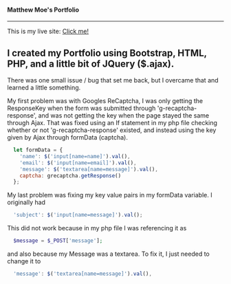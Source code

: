 #### Matthew Moe's Portfolio

---

This is my live site: [Click me!](matthewmoe.com)

I created my Portfolio using Bootstrap, HTML, PHP, and a little bit of JQuery ($.ajax).
---
There was one small issue / bug that set me back, but I overcame that and learned a little something.

My first problem was with Googles ReCaptcha, I was only getting the ResponseKey when the form was submitted through 'g-recaptcha-response', and was not getting the key when the page stayed the same through Ajax. That was fixed using an If statement in my php file checking whether or not 'g-recaptcha-response' existed, and instead using the key given by Ajax through formData (captcha).

```JavaScript
  let formData = {
    'name': $('input[name=name]').val(),
    'email': $('input[name=email]').val(),
    'message': $('textarea[name=message]').val(),
    captcha: grecaptcha.getResponse()
  };
```

My last problem was fixing my key value pairs in my formData variable. I originally had 

```JavaScript
  'subject': $('input[name=message]').val();
```
This did not work because in my php file I was referencing it as 
```php
  $message = $_POST['message'];
```
and also because my Message was a textarea. To fix it, I just needed to change it to
```JavaScript
  'message': $('textarea[name=message]').val(),
```
